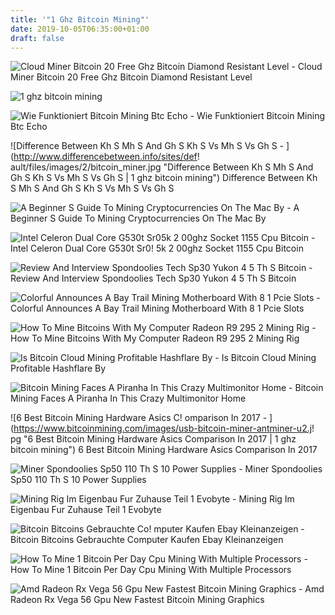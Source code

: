 ```yaml
---
title: '"1 Ghz Bitcoin Mining"'
date: 2019-10-05T06:35:00+01:00
draft: false
---
```


![Cloud Miner Bitcoin 20 Free Ghz Bitcoin Diamond Resistant Level - ](https://image.slidesharecdn.com/bitcoinsecretsunleashed-170521173116/95/bitcoin-secrets-unleashed-86-638.jpg?cb\u003d1495620799 "Cloud Miner Bitcoin 20 Free Ghz Bitcoin Diamond Resistant Level | 1 ghz bitcoin mining") Cloud Miner Bitcoin 20 Free Ghz Bitcoin Diamond Resistant Level

![1 ghz bitcoin mining](https://images-na.ssl-images-amazon.com/images/I/61zNpNfdE0L._SX355_.jpg "1 ghz bitcoin mining") 

![Wie Funktioniert Bitcoin Mining Btc Echo - ](https://www.btc-echo.de/wp-content/uploads/2016/10/bitcoin-mining.jpg "Wie Funktioniert Bitcoin Mining Btc Echo | 1 ghz bitcoin mining") Wie Funktioniert Bitcoin Mining Btc Echo

![Difference Between Kh S Mh S And Gh S Kh S Vs Mh S Vs Gh S - ](http://www.differencebetween.info/sites/def!   ault/files/images/2/bitcoin_miner.jpg "Difference Between Kh S Mh S And Gh S Kh S Vs Mh S Vs Gh S | 1 ghz bitcoin mining") Difference Between Kh S Mh S And Gh S Kh S Vs Mh S Vs Gh S

![A Beginner S Guide To Mining Cryptocurrencies On The Mac By - ](https://hackernoon.com/hn-images/1*ySF57eEUPiqUWGwHM8darQ.jpeg "A Beginner S Guide To Mining Cryptocurrencies On The Mac By | 1 ghz bitcoin mining") A Beginner S Guide To Mining Cryptocurrencies On The Mac By

![Intel Celeron Dual Core G530t Sr05k 2 00ghz Socket 1155 Cpu Bitcoin - ](https://www.pcbitz.com/content/images/products/25507/main/intel-celeron-dual-core-g530t-sr05k-200ghz-socket-1155-cpu-bitcoin-mining-35w-1.JPG "Intel Celeron Dual Core G530t Sr05k 2 00ghz Socket 1155 Cpu Bitcoin!    | 1 ghz bitcoin mining") Intel Celeron Dual Core G530t Sr0! 5k 2 00ghz Socket 1155 Cpu Bitcoin

![Review And Interview Spondoolies Tech Sp30 Yukon 4 5 Th S Bitcoin - ](https://cdn.ccn.com/wp-content/uploads/2014/08/SP30-15.jpg "Review And Interview Spondoolies Tech Sp30 Yukon 4 5 Th S Bitcoin | 1 ghz bitcoin mining") Review And Interview Spondoolies Tech Sp30 Yukon 4 5 Th S Bitcoin

![Colorful Announces A Bay Trail Mining Motherboard With 8 1 Pcie Slots - ](https://images.anandtech.com/doci/12014/boardlong.jpg "Colorful Announces A Bay Trail Mining Motherboard With 8 1 Pcie Slots | 1 ghz bitcoin mining") Colorful Announces A Bay Trail Mining Motherboard With 8 1 Pcie Slots

![How To Mine Bitcoins With My Computer Radeon R9 295 2 Mining Rig - ](https://i.ytimg.com/vi/LwnRmc2yDIM/maxresdefault.jpg "How To Mine Bitcoins Wit!   h My Computer Radeon R9 295 2 Mining Rig | 1 ghz bitcoin mining") How To Mine Bitcoins With My Computer Radeon R9 295 2 Mining Rig

![Is Bitcoin Cloud Mining Profitable Hashflare By - ](https://hackernoon.com/hn-images/1*dTrfawyW27Sl5TrxYbcL3g.png "Is Bitcoin Cloud Mining Profitable Hashflare By | 1 ghz bitcoin mining") Is Bitcoin Cloud Mining Profitable Hashflare By

![Bitcoin Mining Faces A Piranha In This Crazy Multimonitor Home - ](https://cnet4.cbsistatic.com/img/aprxC0WLZrEqJOIV7Sf2DydiBz8=/980x551/2018/07/06/7fea1a53-369e-49c4-ba00-15ba1147f9be/christian-suy-add-4.jpg "Bitcoin Mining Faces A Piranha In This Crazy Multimonitor Home | 1 ghz bitcoin mining") Bitcoin Mining Faces A Piranha In This Crazy Multimonitor Home

![6 Best Bitcoin Mining Hardware Asics C!   omparison In 2017 - ](https://www.bitcoinmining.com/images/usb-bitcoin-miner-antminer-u2.j!   pg "6 Best Bitcoin Mining Hardware Asics Comparison In 2017 | 1 ghz bitcoin mining") 6 Best Bitcoin Mining Hardware Asics Comparison In 2017

![Miner Spondoolies Sp50 110 Th S 10 Power Supplies - ](https://coinminners.com/wp-content/uploads/2017/08/spondoolies_SP50.jpg "Miner Spondoolies Sp50 110 Th S 10 Power Supplies | 1 ghz bitcoin mining") Miner Spondoolies Sp50 110 Th S 10 Power Supplies

![Mining Rig Im Eigenbau Fur Zuhause Teil 1 Evobyte - ](http://www.evobyte.at/wp-content/uploads/2017/06/ethereumminingrig.jpg "Mining Rig Im Eigenbau Fur Zuhause Teil 1 Evobyte | 1 ghz bitcoin mining") Mining Rig Im Eigenbau Fur Zuhause Teil 1 Evobyte

![Bitcoin Bitcoins Gebrauchte Co!   mputer Kaufen Ebay Kleinanzeigen - ](https://i.ebayimg.com/00/s/NzY4WDEwMjQ=/z/2ncAAOSwm3ldKHZh/$_9.JPG "Bitcoin Bitcoins Gebrauchte Computer Kaufen Ebay Kleinanzeigen | 1 ghz bitcoin mining") Bitcoin Bitcoins Gebrauchte Computer Kaufen Ebay Kleinanzeigen

![How To Mine 1 Bitcoin Per Day Cpu Mining With Multiple Processors - ](http://i.imgur.com/eKFqTZL.jpg "How To Mine 1 Bitcoin Per Day Cpu Mining With Multiple Processors | 1 ghz bitcoin mining") How To Mine 1 Bitcoin Per Day Cpu Mining With Multiple Processors

![Amd Radeon Rx Vega 56 Gpu New Fastest Bitcoin Mining Graphics - ](https://i.redd.it/kn16hta0mafz.png "Amd Radeon Rx Vega 56 Gpu New Fastest Bitcoin Mining Graphics | 1 ghz bitcoin mining") Amd Radeon Rx Vega 56 Gpu New Fastest Bitcoin Mining Graphics
